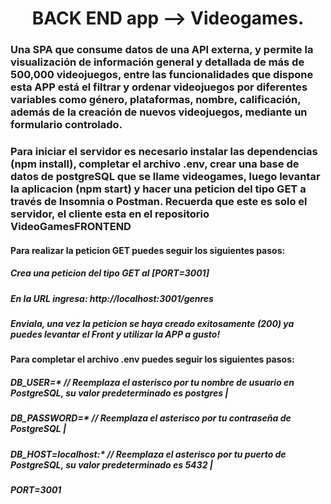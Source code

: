<h1 align="center">BACK END app --> Videogames.</h1>

<h3>Una SPA que consume datos de una API externa, y permite la visualización de información general y detallada de más de 500,000 videojuegos, entre las funcionalidades que dispone esta APP está el filtrar y ordenar videojuegos por diferentes variables como género, plataformas, nombre, calificación, además de la creación de nuevos videojuegos, mediante un formulario controlado.</h3>

<h3>Para iniciar el servidor es necesario instalar las dependencias (npm install), completar el archivo .env, crear una base de datos de postgreSQL que se llame videogames, luego levantar la aplicacion (npm start) y hacer una peticion del tipo GET a través de Insomnia o Postman. Recuerda que este es solo el servidor, el cliente esta en el repositorio VideoGamesFRONTEND</h3>

<h4>Para realizar la peticion GET puedes seguir los siguientes pasos:</h4> 

<h5>Crea una peticion del tipo GET al [PORT=3001]</h5> 
<h5>En la URL ingresa: http://localhost:3001/genres</h5>
<h5>Enviala, una vez la peticion se haya creado exitosamente (200) ya puedes levantar el Front y utilizar la APP a gusto!</h5>

<h4>Para completar el archivo .env puedes seguir los siguientes pasos:</h4> 

<h5>DB_USER=*  // Reemplaza el asterisco por tu nombre de usuario en PostgreSQL, su valor predeterminado es postgres |</h5>
<h5>DB_PASSWORD=*  // Reemplaza el asterisco por tu contraseña de PostgreSQL |</h5>
<h5>DB_HOST=localhost:*  // Reemplaza el asterisco por tu puerto de PostgreSQL, su valor predeterminado es 5432 |</h5>
<h5>PORT=3001</h5>
